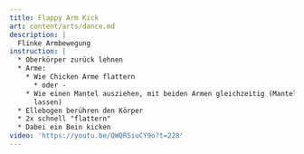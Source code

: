 ```yaml
---
title: Flappy Arm Kick
art: content/arts/dance.md
description: |
  Flinke Armbewegung
instruction: |
  * Oberkörper zurück lehnen
  * Arme:
    * Wie Chicken Arme flattern
      * oder -
    * Wie einen Mantel ausziehen, mit beiden Armen gleichzeitig (Mantel fallen
      lassen)
  * Ellebogen berühren den Körper
  * 2x schnell "flattern"
  * Dabei ein Bein kicken
video: 'https://youtu.be/QWQR5iuCY9o?t=228'
---
```


